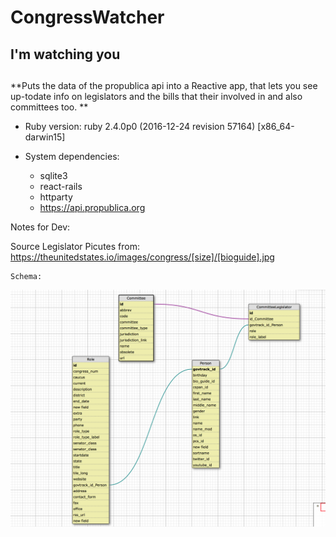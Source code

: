 # CongressWatcher
## I'm watching you

## 

**Puts the data of the propublica api into a Reactive app, that lets you see up-todate info on legislators and the bills that their involved in and also committees too. **

* Ruby version: ruby 2.4.0p0 (2016-12-24 revision 57164) [x86_64-darwin15]

* System dependencies:
	
	* sqlite3
	* react-rails
	* httparty
	* https://api.propublica.org



Notes for Dev:

Source Legislator Picutes from:
	https://theunitedstates.io/images/congress/[size]/[bioguide].jpg

	Schema:
![Alt text](/schemaDesign.png)
